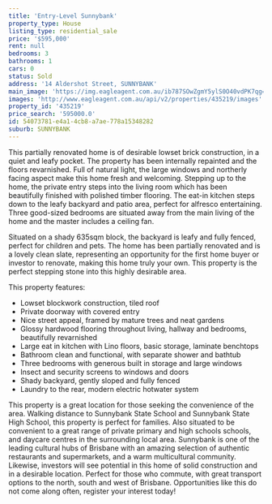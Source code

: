 ```yaml
---
title: 'Entry-Level Sunnybank'
property_type: House
listing_type: residential_sale
price: '$595,000'
rent: null
bedrooms: 3
bathrooms: 1
cars: 0
status: Sold
address: '14 Aldershot Street, SUNNYBANK'
main_image: 'https://img.eagleagent.com.au/ib787SOwZgmY5ylS0O40vdPK7qg=/1280x854/smart/https://s3-us-west-2.amazonaws.com/eagleagent-orig/images/6821870/128144882-image-M.jpg'
images: 'http://www.eagleagent.com.au/api/v2/properties/435219/images'
property_id: '435219'
price_search: '595000.0'
id: 54073781-e4a1-4cb8-a7ae-778a15348282
suburb: SUNNYBANK
---
```

This partially renovated home is of desirable lowset brick construction, in a quiet and leafy pocket. The property has been internally repainted and the floors revarnished. Full of natural light, the large windows and northerly facing aspect make this home fresh and welcoming. Stepping up to the home, the private entry steps into the living room which has been beautifully finished with polished timber flooring. The eat-in kitchen steps down to the leafy backyard and patio area, perfect for alfresco entertaining. Three good-sized bedrooms are situated away from the main living of the home and the master includes a ceiling fan.

Situated on a shady 635sqm block, the backyard is leafy and fully fenced, perfect for children and pets. The home has been partially renovated and is a lovely clean slate, representing an opportunity for the first home buyer or investor to renovate, making this home truly your own. This property is the perfect stepping stone into this highly desirable area.

This property features:

*  Lowset blockwork construction, tiled roof
*  Private doorway with covered entry
*  Nice street appeal, framed by mature trees and neat gardens
*  Glossy hardwood flooring throughout living, hallway and bedrooms, beautifully revarnished
*  Large eat in kitchen with Lino floors, basic storage, laminate benchtops
*  Bathroom clean and functional, with separate shower and bathtub
*  Three bedrooms with generous built in storage and large windows
*  Insect and security screens to windows and doors
*  Shady backyard, gently sloped and fully fenced
*  Laundry to the rear, modern electric hotwater system

This property is a great location for those seeking the convenience of the area. Walking distance to Sunnybank State School and Sunnybank State High School, this property is perfect for families. Also situated to be convenient to a great range of private primary and high schools schools, and daycare centres in the surrounding local area. Sunnybank is one of the leading cultural hubs of Brisbane with an amazing selection of authentic restaurants and supermarkets, and a warm multicultural community. Likewise, investors will see potential in this home of solid construction and in a desirable location. Perfect for those who commute, with great transport options to the north, south and west of Brisbane. Opportunities like this do not come along often, register your interest today!
